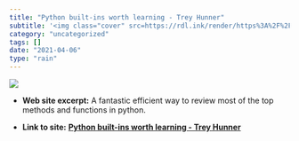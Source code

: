 ```yaml
---
title: "Python built-ins worth learning - Trey Hunner"
subtitle: '<img class="cover" src=https://rdl.ink/render/https%3A%2F%2Ftreyhunner.com%2F2019%2F05%2Fpython-buil...'
category: "uncategorized"
tags: []
date: "2021-04-06"
type: "rain"
---
```

<img class="cover" src=https://rdl.ink/render/https%3A%2F%2Ftreyhunner.com%2F2019%2F05%2Fpython-builtins-worth-learning>



* **Web site excerpt:** A fantastic efficient way to review most of the top methods and functions in python.

* **Link to site:** **[Python built-ins worth learning - Trey Hunner](https://treyhunner.com/2019/05/python-builtins-worth-learning)**